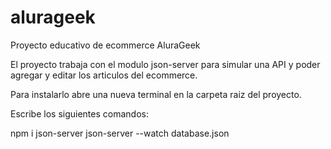 # alurageek
 Proyecto educativo de ecommerce AluraGeek
 
 El proyecto trabaja con el modulo json-server para simular una API y poder agregar y editar los articulos del ecommerce.
 
 Para instalarlo abre una nueva terminal en la carpeta raiz del proyecto.
 
 Escribe los siguientes comandos:
 
 npm i json-server
 json-server --watch database.json
 
 
